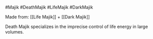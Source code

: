#Majik #DeathMajik #LifeMajik #DarkMajik

Made from: [[Life Majik]] + [[Dark Majik]]

Death Majik specializes in the imprecise control of life energy in large volumes.